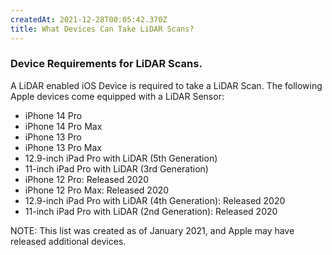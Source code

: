 ```yaml
---
createdAt: 2021-12-28T00:05:42.370Z
title: What Devices Can Take LiDAR Scans?
---
```


### Device Requirements for LiDAR Scans.

A LiDAR enabled iOS Device is required to take a LiDAR Scan. The following Apple devices come equipped with a LiDAR Sensor:

* iPhone 14 Pro
* iPhone 14 Pro Max
* iPhone 13 Pro
* iPhone 13 Pro Max
* 12.9-inch iPad Pro with LiDAR (5th Generation)
* 11-inch iPad Pro with LiDAR  (3rd Generation)
* iPhone 12 Pro: Released 2020
* iPhone 12 Pro Max: Released 2020
* 12.9-inch iPad Pro with LiDAR  (4th Generation): Released 2020
* 11-inch iPad Pro with LiDAR  (2nd Generation): Released 2020

NOTE: This list was created as of January 2021, and Apple may have released additional devices.

